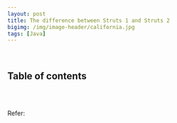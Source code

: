 ```yaml
---
layout: post
title: The difference between Struts 1 and Struts 2
bigimg: /img/image-header/california.jpg
tags: [Java]
---
```




<br>

## Table of contents




<br>

## 


Refer:


